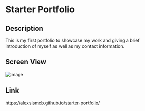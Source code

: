 # Starter Portfolio

## Description

This is my first portfolio to showcase my work and giving a brief introduction of myself as well as my contact information.

## Screen View

![image](https://user-images.githubusercontent.com/64288510/84607095-ed5bad80-ae70-11ea-9bb1-c4f068e49e0d.png)

## Link
https://alexsismcb.github.io/starter-portfolio/

